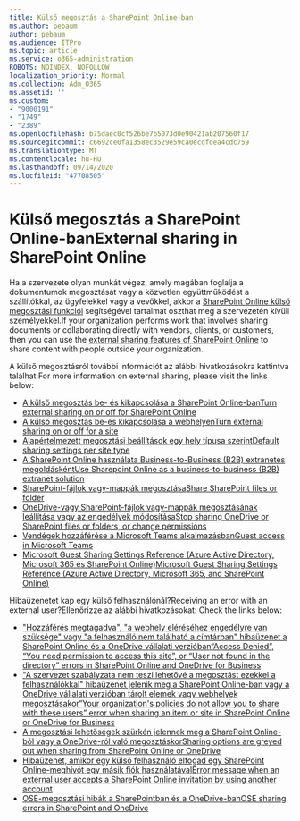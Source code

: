 ```yaml
---
title: Külső megosztás a SharePoint Online-ban
ms.author: pebaum
author: pebaum
ms.audience: ITPro
ms.topic: article
ms.service: o365-administration
ROBOTS: NOINDEX, NOFOLLOW
localization_priority: Normal
ms.collection: Adm_O365
ms.assetid: ''
ms.custom:
- "9000191"
- "1749"
- "2389"
ms.openlocfilehash: b75daec0cf526be7b5073d0e90421ab207560f17
ms.sourcegitcommit: c6692ce0fa1358ec3529e59ca0ecdfdea4cdc759
ms.translationtype: MT
ms.contentlocale: hu-HU
ms.lasthandoff: 09/14/2020
ms.locfileid: "47708505"
---
```

# <a name="external-sharing-in-sharepoint-online"></a><span data-ttu-id="f2993-102">Külső megosztás a SharePoint Online-ban</span><span class="sxs-lookup"><span data-stu-id="f2993-102">External sharing in SharePoint Online</span></span>

<span data-ttu-id="f2993-103">Ha a szervezete olyan munkát végez, amely magában foglalja a dokumentumok megosztását vagy a közvetlen együttműködést a szállítókkal, az ügyfelekkel vagy a vevőkkel, akkor a [SharePoint Online külső megosztási funkciói](https://docs.microsoft.com/sharepoint/external-sharing-overview) segítségével tartalmat oszthat meg a szervezetén kívüli személyekkel.</span><span class="sxs-lookup"><span data-stu-id="f2993-103">If your organization performs work that involves sharing documents or collaborating directly with vendors, clients, or customers, then you can use the [external sharing features of SharePoint Online](https://docs.microsoft.com/sharepoint/external-sharing-overview) to share content with people outside your organization.</span></span>

<span data-ttu-id="f2993-104">A külső megosztásról további információt az alábbi hivatkozásokra kattintva találhat:</span><span class="sxs-lookup"><span data-stu-id="f2993-104">For more information on external sharing, please visit the links below:</span></span>

- [<span data-ttu-id="f2993-105">A külső megosztás be- és kikapcsolása a SharePoint Online-ban</span><span class="sxs-lookup"><span data-stu-id="f2993-105">Turn external sharing on or off for SharePoint Online</span></span>](https://docs.microsoft.com/sharepoint/turn-external-sharing-on-or-off)
- [<span data-ttu-id="f2993-106">A külső megosztás be-és kikapcsolása a webhelyen</span><span class="sxs-lookup"><span data-stu-id="f2993-106">Turn external sharing on or off for a site</span></span>](https://docs.microsoft.com/sharepoint/change-external-sharing-site)
- [<span data-ttu-id="f2993-107">Alapértelmezett megosztási beállítások egy hely típusa szerint</span><span class="sxs-lookup"><span data-stu-id="f2993-107">Default sharing settings per site type</span></span>](https://docs.microsoft.com/Office365/Enterprise/microsoft-365-guest-settings#sharepoint-site-level)
- [<span data-ttu-id="f2993-108">A SharePoint Online használata Business-to-Business (B2B) extranetes megoldásként</span><span class="sxs-lookup"><span data-stu-id="f2993-108">Use Sharepoint Online as a business-to-business (B2B) extranet solution</span></span>](https://docs.microsoft.com/sharepoint/create-b2b-extranet)
- [<span data-ttu-id="f2993-109">SharePoint-fájlok vagy-mappák megosztása</span><span class="sxs-lookup"><span data-stu-id="f2993-109">Share SharePoint files or folder</span></span>](https://support.office.com/article/share-sharepoint-files-or-folders-1fe37332-0f9a-4719-970e-d2578da4941c)
- [<span data-ttu-id="f2993-110">OneDrive-vagy SharePoint-fájlok vagy-mappák megosztásának leállítása vagy az engedélyek módosítása</span><span class="sxs-lookup"><span data-stu-id="f2993-110">Stop sharing OneDrive or SharePoint files or folders, or change permissions</span></span>](https://support.office.com/article/stop-sharing-onedrive-or-sharepoint-files-or-folders-or-change-permissions-0a36470f-d7fe-40a0-bd74-0ac6c1e13323)
- [<span data-ttu-id="f2993-111">Vendégek hozzáférése a Microsoft Teams alkalmazásban</span><span class="sxs-lookup"><span data-stu-id="f2993-111">Guest access in Microsoft Teams</span></span>](https://docs.microsoft.com/MicrosoftTeams/guest-access)
- [<span data-ttu-id="f2993-112">Microsoft Guest Sharing Settings Reference (Azure Active Directory, Microsoft 365 és SharePoint Online)</span><span class="sxs-lookup"><span data-stu-id="f2993-112">Microsoft Guest Sharing Settings Reference (Azure Active Directory, Microsoft 365, and SharePoint Online)</span></span>](https://docs.microsoft.com/Office365/Enterprise/microsoft-365-guest-settings)

<span data-ttu-id="f2993-113">Hibaüzenetet kap egy külső felhasználónál?</span><span class="sxs-lookup"><span data-stu-id="f2993-113">Receiving an error with an external user?</span></span><span data-ttu-id="f2993-114">Ellenőrizze az alábbi hivatkozásokat:</span><span class="sxs-lookup"><span data-stu-id="f2993-114"> Check the links below:</span></span>

- [<span data-ttu-id="f2993-115">"Hozzáférés megtagadva", "a webhely eléréséhez engedélyre van szüksége" vagy "a felhasználó nem található a címtárban" hibaüzenet a SharePoint Online és a OneDrive vállalati verzióban</span><span class="sxs-lookup"><span data-stu-id="f2993-115">“Access Denied”, “You need permission to access this site”, or “User not found in the directory” errors in SharePoint Online and OneDrive for Business</span></span>](https://docs.microsoft.com/sharepoint/support/administration/access-denied-or-need-permission-error-sharepoint-online-or-onedrive-for-business)
- [<span data-ttu-id="f2993-116">"A szervezet szabályzata nem teszi lehetővé a megosztást ezekkel a felhasználókkal" hibaüzenet jelenik meg a SharePoint Online-ban vagy a OneDrive vállalati verzióban tárolt elemek vagy webhelyek megosztásakor</span><span class="sxs-lookup"><span data-stu-id="f2993-116">“Your organization's policies do not allow you to share with these users” error when sharing an item or site in SharePoint Online or OneDrive for Business</span></span>](https://docs.microsoft.com/sharepoint/support/administration/organization-policies-do-not-allow-you-to-share-with-users-error)
- [<span data-ttu-id="f2993-117">A megosztási lehetőségek szürkén jelennek meg a SharePoint Online-ból vagy a OneDrive-ról való megosztáskor</span><span class="sxs-lookup"><span data-stu-id="f2993-117">Sharing options are greyed out when sharing from SharePoint Online or OneDrive</span></span>](https://docs.microsoft.com/sharepoint/support/administration/sharing-options-grayed-out-when-sharing-from-sharepoint-online-or-onedrive)
- [<span data-ttu-id="f2993-118">Hibaüzenet, amikor egy külső felhasználó elfogad egy SharePoint Online-meghívót egy másik fiók használatával</span><span class="sxs-lookup"><span data-stu-id="f2993-118">Error message when an external user accepts a SharePoint Online invitation by using another account</span></span>](https://docs.microsoft.com/sharepoint/support/sharing-and-permissions/error-when-external-user-accepts-an-invitation-by-using-another-account)
- [<span data-ttu-id="f2993-119">OSE-megosztási hibák a SharePointban és a OneDrive-ban</span><span class="sxs-lookup"><span data-stu-id="f2993-119">OSE sharing errors in SharePoint and OneDrive</span></span>](https://docs.microsoft.com/sharepoint/sharepoint-onedrive-error-message)


